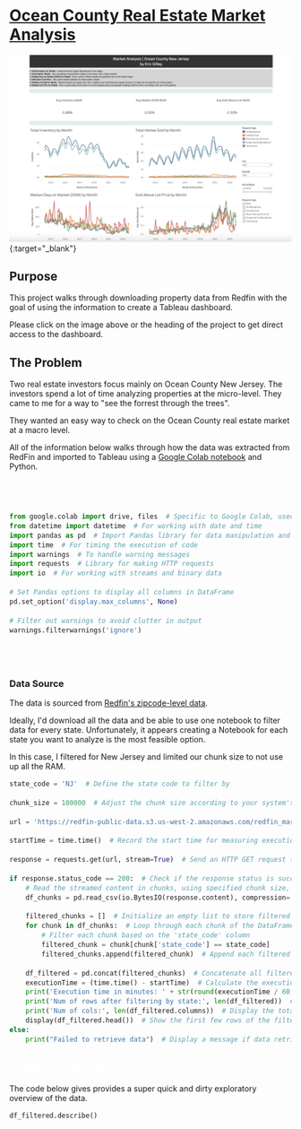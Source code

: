 # <a href="https://public.tableau.com/views/OceanCountyRealEstateMarketOverview/OceanCountyDashboard?:language=en-US&:display_count=n&:origin=viz_share_link" target="_blank">Ocean County Real Estate Market Analysis</a>


[![A dashboard showing real estate information for Ocean County New Jersey](images/Dashboard.png?raw=true)](https://public.tableau.com/views/OceanCountyRealEstateMarketOverview/OceanCountyDashboard?:language=en-US&:display_count=n&:origin=viz_share_link){:target="_blank"}

## Purpose

This project walks through downloading property data from Redfin with the goal of using the information to create a Tableau dashboard.

Please click on the image above or the heading of the project to get direct access to the dashboard.

## The Problem

Two real estate investors focus mainly on Ocean County New Jersey. The investors spend a lot of time analyzing properties at the micro-level. They came to me for a way to "see the forrest through the trees".

They wanted an easy way to check on the Ocean County real estate market at a macro level.

All of the information below walks through how the data was extracted from RedFin and imported to Tableau using a [Google Colab notebook](https://colab.research.google.com/drive/1WIjgo4YAxOl8I2xMRPjRzGbe9V9lz_tU?usp=sharing) and Python.

## <font color="white">Imports</font>

```Python
from google.colab import drive, files  # Specific to Google Colab, used for file management
from datetime import datetime  # For working with date and time
import pandas as pd  # Import Pandas library for data manipulation and analysis
import time  # For timing the execution of code
import warnings  # To handle warning messages
import requests  # Library for making HTTP requests
import io  # For working with streams and binary data

# Set Pandas options to display all columns in DataFrame
pd.set_option('display.max_columns', None)

# Filter out warnings to avoid clutter in output
warnings.filterwarnings('ignore')
```
## <font color="white">Data</font>

### Data Source

The data is sourced from [Redfin's zipcode-level data](https://www.redfin.com/news/data-center/).

Ideally, I'd download all the data and be able to use one notebook to filter data for every state. Unfortunately, it appears creating a Notebook for each state you want to analyze is the most feasible option.

In this case, I filtered for New Jersey and limited our chunk size to not use up all the RAM.

```Python
state_code = 'NJ'  # Define the state code to filter by

chunk_size = 100000  # Adjust the chunk size according to your system's memory capacity

url = 'https://redfin-public-data.s3.us-west-2.amazonaws.com/redfin_market_tracker/zip_code_market_tracker.tsv000.gz'

startTime = time.time()  # Record the start time for measuring execution time

response = requests.get(url, stream=True)  # Send an HTTP GET request to the URL, streaming the response content

if response.status_code == 200:  # Check if the response status is successful
    # Read the streamed content in chunks, using specified chunk size, and handle potential problematic lines
    df_chunks = pd.read_csv(io.BytesIO(response.content), compression='gzip', sep='\t', chunksize=chunk_size, on_bad_lines='skip')

    filtered_chunks = []  # Initialize an empty list to store filtered chunks of the DataFrame
    for chunk in df_chunks:  # Loop through each chunk of the DataFrame
        # Filter each chunk based on the 'state_code' column
        filtered_chunk = chunk[chunk['state_code'] == state_code]
        filtered_chunks.append(filtered_chunk)  # Append each filtered chunk to the list

    df_filtered = pd.concat(filtered_chunks)  # Concatenate all filtered chunks into a single DataFrame
    executionTime = (time.time() - startTime)  # Calculate the execution time
    print('Execution time in minutes: ' + str(round(executionTime / 60, 2)))  # Display the execution time in minutes
    print('Num of rows after filtering by state:', len(df_filtered))  # Display the total number of rows in the filtered DataFrame
    print('Num of cols:', len(df_filtered.columns))  # Display the total number of columns in the filtered DataFrame
    display(df_filtered.head())  # Show the first few rows of the filtered DataFrame
else:
    print("Failed to retrieve data")  # Display a message if data retrieval fails
```

## <font color="white">Transformations</font>

The code below gives provides a super quick and dirty exploratory overview of the data.

```Python
df_filtered.describe()
```
